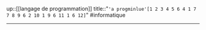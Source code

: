 up::[[langage de programmation]]
title::"`'a progminlue'[1 2 3 4 5 6 4 1 7 7 8 9 6 2 10 1 9 6 11 1 6 12]`"
#informatique

---
